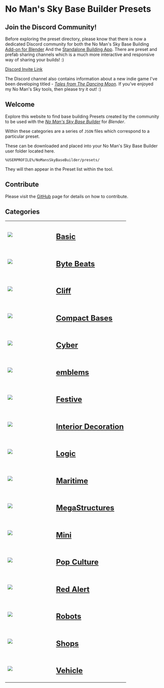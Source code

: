 # No Man's Sky Base Builder Presets  



## Join the Discord Community!

Before exploring the preset directory, please know that there is now a dedicated Discord community for both the No Man's Sky Base Building [Add-on for Blender](https://www.nexusmods.com/nomanssky/mods/984) And the [Standalone Building App](https://www.nexusmods.com/nomanssky/mods/2598). There are preset and prefab sharing channels which is a much more interactive and responsive way of sharing your builds! :)

[Discord Invite Link](https://discord.gg/Mmz3rpq4Px)

The Discord channel also contains information about a new indie game I've been developing titled - [_Tales from The Dancing Moon_](https://store.steampowered.com/app/1782420/Tales_from_The_Dancing_Moon/). If you've enjoyed my No Man's Sky tools, then please try it out! :)

## Welcome

Explore this website to find base building Presets created by the community
to be used with the _[No Man's Sky Base Builder](https://www.nexusmods.com/nomanssky/mods/984)_ for _Blender_.

Within these categories are a series of `JSON` files which correspond to a
particular preset.

These can be downloaded and placed into your No Man's Sky Base Builder user
folder located here.

```
%USERPROFILE%/NoMansSkyBaseBuilder/presets/
```

They will then appear in the Preset list within the tool.

## Contribute

Please visit the [GitHub](https://github.com/djmonkeyuk/nms-base-builder-presets) page for details on how to contribute.


## Categories  

<table cellpadding="10">
        <tbody><tr>
            <td width="40%"><a href="https://djmonkeyuk.github.io/nms-base-builder-presets/Basic"><img src="https://raw.githubusercontent.com/djmonkeyuk/nms-base-builder-presets/master\images\Basic\Voldrang_VolfontLtd.jpg"></a></td>
            <td valign="top" width="60%"><h2><a href="https://djmonkeyuk.github.io/nms-base-builder-presets/Basic">Basic</a></h2></td>
        </tr><tr>
            <td width="40%"><a href="https://djmonkeyuk.github.io/nms-base-builder-presets/Byte%20Beats"><img src="https://raw.githubusercontent.com/djmonkeyuk/nms-base-builder-presets/master\images\missing_thumbnail.jpg"></a></td>
            <td valign="top" width="60%"><h2><a href="https://djmonkeyuk.github.io/nms-base-builder-presets/Byte%20Beats">Byte Beats</a></h2></td>
        </tr><tr>
            <td width="40%"><a href="https://djmonkeyuk.github.io/nms-base-builder-presets/Cliff"><img src="https://raw.githubusercontent.com/djmonkeyuk/nms-base-builder-presets/master\images\Cliff\djmonkey_Building.jpg"></a></td>
            <td valign="top" width="60%"><h2><a href="https://djmonkeyuk.github.io/nms-base-builder-presets/Cliff">Cliff</a></h2></td>
        </tr><tr>
            <td width="40%"><a href="https://djmonkeyuk.github.io/nms-base-builder-presets/Compact%20Bases"><img src="https://raw.githubusercontent.com/djmonkeyuk/nms-base-builder-presets/master\images\Compact Bases\Kattiko_Bizarrotech Frogbase.jpg"></a></td>
            <td valign="top" width="60%"><h2><a href="https://djmonkeyuk.github.io/nms-base-builder-presets/Compact%20Bases">Compact Bases</a></h2></td>
        </tr><tr>
            <td width="40%"><a href="https://djmonkeyuk.github.io/nms-base-builder-presets/Cyber"><img src="https://raw.githubusercontent.com/djmonkeyuk/nms-base-builder-presets/master\images\Cyber\djmonkey_ATM.jpg"></a></td>
            <td valign="top" width="60%"><h2><a href="https://djmonkeyuk.github.io/nms-base-builder-presets/Cyber">Cyber</a></h2></td>
        </tr><tr>
            <td width="40%"><a href="https://djmonkeyuk.github.io/nms-base-builder-presets/emblems"><img src="https://raw.githubusercontent.com/djmonkeyuk/nms-base-builder-presets/master\images\emblems\Kattiko_Logo AGT.jpg"></a></td>
            <td valign="top" width="60%"><h2><a href="https://djmonkeyuk.github.io/nms-base-builder-presets/emblems">emblems</a></h2></td>
        </tr><tr>
            <td width="40%"><a href="https://djmonkeyuk.github.io/nms-base-builder-presets/Festive"><img src="https://raw.githubusercontent.com/djmonkeyuk/nms-base-builder-presets/master\images\Festive\Kattiko_Xmas tree.jpg"></a></td>
            <td valign="top" width="60%"><h2><a href="https://djmonkeyuk.github.io/nms-base-builder-presets/Festive">Festive</a></h2></td>
        </tr><tr>
            <td width="40%"><a href="https://djmonkeyuk.github.io/nms-base-builder-presets/Interior%20Decoration"><img src="https://raw.githubusercontent.com/djmonkeyuk/nms-base-builder-presets/master\images\Interior Decoration\Voldrang_Toilet.jpg"></a></td>
            <td valign="top" width="60%"><h2><a href="https://djmonkeyuk.github.io/nms-base-builder-presets/Interior%20Decoration">Interior Decoration</a></h2></td>
        </tr><tr>
            <td width="40%"><a href="https://djmonkeyuk.github.io/nms-base-builder-presets/Logic"><img src="https://raw.githubusercontent.com/djmonkeyuk/nms-base-builder-presets/master\images\Logic\Rai_MDoorProximity.jpg"></a></td>
            <td valign="top" width="60%"><h2><a href="https://djmonkeyuk.github.io/nms-base-builder-presets/Logic">Logic</a></h2></td>
        </tr><tr>
            <td width="40%"><a href="https://djmonkeyuk.github.io/nms-base-builder-presets/Maritime"><img src="https://raw.githubusercontent.com/djmonkeyuk/nms-base-builder-presets/master\images\Maritime\Voldrang_RowboatComposite.jpg"></a></td>
            <td valign="top" width="60%"><h2><a href="https://djmonkeyuk.github.io/nms-base-builder-presets/Maritime">Maritime</a></h2></td>
        </tr><tr>
            <td width="40%"><a href="https://djmonkeyuk.github.io/nms-base-builder-presets/MegaStructures"><img src="https://raw.githubusercontent.com/djmonkeyuk/nms-base-builder-presets/master\images\MegaStructures\Voldrang_GlassTorchHaven.jpg"></a></td>
            <td valign="top" width="60%"><h2><a href="https://djmonkeyuk.github.io/nms-base-builder-presets/MegaStructures">MegaStructures</a></h2></td>
        </tr><tr>
            <td width="40%"><a href="https://djmonkeyuk.github.io/nms-base-builder-presets/Mini"><img src="https://raw.githubusercontent.com/djmonkeyuk/nms-base-builder-presets/master\images\Mini\Voldrang_TissueRoll.jpg"></a></td>
            <td valign="top" width="60%"><h2><a href="https://djmonkeyuk.github.io/nms-base-builder-presets/Mini">Mini</a></h2></td>
        </tr><tr>
            <td width="40%"><a href="https://djmonkeyuk.github.io/nms-base-builder-presets/Pop%20Culture"><img src="https://raw.githubusercontent.com/djmonkeyuk/nms-base-builder-presets/master\images\Pop Culture\djmonkey_IronGiant.jpg"></a></td>
            <td valign="top" width="60%"><h2><a href="https://djmonkeyuk.github.io/nms-base-builder-presets/Pop%20Culture">Pop Culture</a></h2></td>
        </tr><tr>
            <td width="40%"><a href="https://djmonkeyuk.github.io/nms-base-builder-presets/Red%20Alert"><img src="https://raw.githubusercontent.com/djmonkeyuk/nms-base-builder-presets/master\images\Red Alert\djmonkey_PowerPlant.jpg"></a></td>
            <td valign="top" width="60%"><h2><a href="https://djmonkeyuk.github.io/nms-base-builder-presets/Red%20Alert">Red Alert</a></h2></td>
        </tr><tr>
            <td width="40%"><a href="https://djmonkeyuk.github.io/nms-base-builder-presets/Robots"><img src="https://raw.githubusercontent.com/djmonkeyuk/nms-base-builder-presets/master\images\Robots\Voldrang_FutureGirlfriend.jpg"></a></td>
            <td valign="top" width="60%"><h2><a href="https://djmonkeyuk.github.io/nms-base-builder-presets/Robots">Robots</a></h2></td>
        </tr><tr>
            <td width="40%"><a href="https://djmonkeyuk.github.io/nms-base-builder-presets/Shops"><img src="https://raw.githubusercontent.com/djmonkeyuk/nms-base-builder-presets/master\images\Shops\djmonkey_FlyingTaco.jpg"></a></td>
            <td valign="top" width="60%"><h2><a href="https://djmonkeyuk.github.io/nms-base-builder-presets/Shops">Shops</a></h2></td>
        </tr><tr>
            <td width="40%"><a href="https://djmonkeyuk.github.io/nms-base-builder-presets/Vehicle"><img src="https://raw.githubusercontent.com/djmonkeyuk/nms-base-builder-presets/master\images\Vehicle\Voldrang_VintageTruck.jpg"></a></td>
            <td valign="top" width="60%"><h2><a href="https://djmonkeyuk.github.io/nms-base-builder-presets/Vehicle">Vehicle</a></h2></td>
        </tr>
</tbody>
</table>
